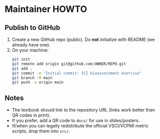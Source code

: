 # Maintainer HOWTO

## Publish to GitHub
1. Create a new GitHub repo (public). Do **not** initialize with README (we already have one).
2. On your machine:
   ```bash
   git init
   git remote add origin git@github.com:OWNER/REPO.git
   git add .
   git commit -m "Initial commit: SCI bioassessment exercise"
   git branch -M main
   git push -u origin main
   ```

## Notes
- The textbook should link to the repository URL (links work better than QR codes in print).
- If you prefer, add a QR code to `docs/` for use in slides/posters.
- If/when you can legally redistribute the official VSCI/VCPMI metric scripts, drop them into `src/`.